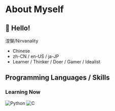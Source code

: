 # About Myself

## 👋 Hello!
涅槃/Nirvanality

- Chinese
- zh-CN / en-US / ja-JP
- Learner / Thinker / Doer / Gamer / Idealist

## Programming Languages / Skills

### Learning Now

![Python](https://img.shields.io/badge/-Python-3776ab?style=flat-square&logo=python&logoColor=fff)
![C](https://img.shields.io/badge/-C-a8b9cc?style=flat-square&logo=C&logoColor=fff)
